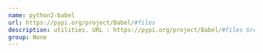```yaml
---
name: python2-babel
url: https://pypi.org/project/Babel/#files
description: utilities. URL : https://pypi.org/project/Babel/#files Groups : None
group: None
---
```

